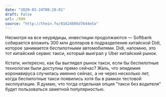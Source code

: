 ```yaml
---
date: "2020-03-24T08:28:01"
draft: False
url: /999
source: "http://thein.fo/01624805d7644e5a"
---
```


Несмотря на все неурядицы, инвестиции продолжаются — Softbank собирается вложить 300 млн долларов в подразделение китайской Didi, которое занимается беспилотными автомобилями. Didi, напомню, это тот китайский сервис такси, который выиграл у Uber китайский рынок.

Кстати, интересно, как бы выглядел рынок такси, если бы беспилотные технологии были доступны прямо сейчас? Жаль, что эпидемия коронавируса случилась именно сейчас, а не через несколько лет, когда беспилотные такси появились хотя бы в рамках тестовой эксплуатации. Я думаю, что тогда отдельная опция "такси без водителя" будет пользоваться заметной популярностью.
